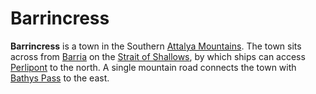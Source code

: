 # Barrincress

**Barrincress** is a town in the Southern [Attalya Mountains](../../ch-1-welcome-to-mote/esterfell/lenya/attalya-mountains/attalya-mountains.md). The town sits across from [Barria](../../ch-1-welcome-to-mote/esterfell/barria.md) on the [Strait of Shallows](../../ch-1-welcome-to-mote/esterfell/waters/strait-of-shallows.md), by which ships can access [Perlipont](perlipont.md) to the north. A single mountain road connects the town with [Bathys Pass](bathys-pass.md) to the east.
